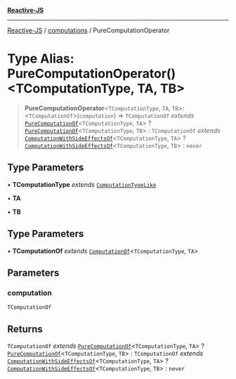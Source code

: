 [**Reactive-JS**](../../README.md)

***

[Reactive-JS](../../README.md) / [computations](../README.md) / PureComputationOperator

# Type Alias: PureComputationOperator()\<TComputationType, TA, TB\>

> **PureComputationOperator**\<`TComputationType`, `TA`, `TB`\>: \<`TComputationOf`\>(`computation`) => `TComputationOf` *extends* [`PureComputationOf`](PureComputationOf.md)\<`TComputationType`, `TA`\> ? [`PureComputationOf`](PureComputationOf.md)\<`TComputationType`, `TB`\> : `TComputationOf` *extends* [`ComputationWithSideEffectsOf`](ComputationWithSideEffectsOf.md)\<`TComputationType`, `TA`\> ? [`ComputationWithSideEffectsOf`](ComputationWithSideEffectsOf.md)\<`TComputationType`, `TB`\> : `never`

## Type Parameters

• **TComputationType** *extends* [`ComputationTypeLike`](../interfaces/ComputationTypeLike.md)

• **TA**

• **TB**

## Type Parameters

• **TComputationOf** *extends* [`ComputationOf`](ComputationOf.md)\<`TComputationType`, `TA`\>

## Parameters

### computation

`TComputationOf`

## Returns

`TComputationOf` *extends* [`PureComputationOf`](PureComputationOf.md)\<`TComputationType`, `TA`\> ? [`PureComputationOf`](PureComputationOf.md)\<`TComputationType`, `TB`\> : `TComputationOf` *extends* [`ComputationWithSideEffectsOf`](ComputationWithSideEffectsOf.md)\<`TComputationType`, `TA`\> ? [`ComputationWithSideEffectsOf`](ComputationWithSideEffectsOf.md)\<`TComputationType`, `TB`\> : `never`
